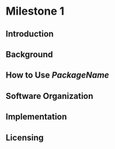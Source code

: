# Milestone 1

## Introduction

## Background

## How to Use _PackageName_

## Software Organization

## Implementation

## Licensing
